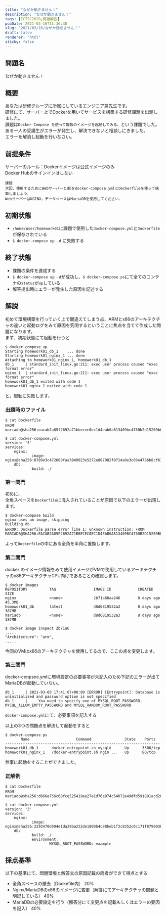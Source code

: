```yaml
---
title: "なぜか動きません！"
description: "なぜか動きません！"
tags: [ICTSC2020,問題解説]
pubDate: 2021-03-16T11:36:30
slug: "2021/03/16/なぜか動きません！"
draft: false
renderer: "html"
sticky: false
---
```



<h2>問題名</h2>



<p>なぜか動きません！</p>



<h2>概要</h2>



<p>あなたは研修グループに所属にしているエンジニア兼先生です。  <br>
研修にて、サーバー上でDockerを用いてサービスを構築する研修課題を出題しました。<br>
課題は<code>Docker Compose を使って複数のイメージを起動してみる。</code>という課題でした。ある一人の受講生がエラーが発生し、解決できないと相談しにきました。  <br>
エラーを解消し起動を行いなさい。</p>



<h2>前提条件</h2>



<p>サーバーのルール：Dockerイメージは公式イメージのみ  <br>
Docker Hubのサインインはしない  </p>


<div class="wp-block-syntaxhighlighter-code "><pre class="brush: plain; title: ; title: ; notranslate" title=""><code>課題
次回，使用するためにWebサーバーとdbをdocker-compose.ymlとDockerfileを使って構築しましょう．
WebサーバーはNGINX，データベースはMariaDBを使用してください．</code></pre></div>


<h2>初期状態</h2>



<ul><li><code>/home/user/homework01</code>に課題で使用した<code>docker-compose.yml</code>と<code>Dockerfile</code>が保存されている    </li><li><code>$ docker-compose up -d</code> に失敗する</li></ul>



<h2>終了状態</h2>



<ul><li>課題の条件を達成する   </li><li><code>$ docker-compose up -d</code>が成功し、<code>$ docker-compose ps</code>にて全てのコンテナの<code>status</code>が<code>up</code>している</li><li>解答提出時にエラーが発生した原因を記述する  </li></ul>



<h2>解説</h2>



<p>初めて環境構築を行っていく上で間違えてしまう点、ARMとx86のアーキテクチャの違いと起動ログをみて原因を究明するということに焦点を当てて作成した問題になります。  <br>
まず、初期状態にて起動を行うと</p>


<div class="wp-block-syntaxhighlighter-code "><pre class="brush: plain; title: ; title: ; notranslate" title=""><code>$ docker-compose up
Starting homework01_db_1    ... done
Starting homework01_nginx_1 ... done
Attaching to homework01_nginx_1, homework01_db_1
db_1     | standard_init_linux.go:211: exec user process caused &quot;exec format error&quot;
nginx_1  | standard_init_linux.go:211: exec user process caused &quot;exec format error&quot;
homework01_db_1 exited with code 1
homework01_nginx_1 exited with code 1</code></pre></div>


<p>と，起動に失敗します。  </p>



<h3>出題時のファイル</h3>


<div class="wp-block-syntaxhighlighter-code "><pre class="brush: plain; title: ; title: ; notranslate" title=""><code>$ cat Dockerfile
FROM　mariadb@sha256:eacab2a85f2692a71bbecec0ec1d4eab0a813409bc4760b2d15269b05aa2bafb</code></pre></div>

<div class="wp-block-syntaxhighlighter-code "><pre class="brush: plain; title: ; title: ; notranslate" title=""><code>$ cat docker-compose.yml
version: '3'
services:
    nginx:
            image: nginx@sha256:8789e3c472689faa3849023e5272e887982f0714a9e3c89e4786b8cf614db2cf
    db:
            build: ./</code></pre></div>


<h3>第一関門</h3>



<p>初めに、<br>
全角スペースを<code>Dockerfile</code>に混入されていることが原因で以下のエラーが出現します。</p>


<div class="wp-block-syntaxhighlighter-code "><pre class="brush: plain; title: ; title: ; notranslate" title=""><code>$ docker-compose build 
nginx uses an image, skipping
Building db
ERROR: Dockerfile parse error line 1: unknown instruction: FROM　MARIADB@SHA256:EACAB2A85F2692A71BBECEC0EC1D4EAB0A813409BC4760B2D15269B05AA2BAFB</code></pre></div>


<p>よって<code>Dockerfile</code>の中にある全角を半角に置換します。</p>



<h3>第二関門</h3>



<p>docker のイメージ情報をみて使用イメージがVMで使用しているアーキテクチャのx86アーキテクチャCPU向けであることの確認します。</p>


<div class="wp-block-syntaxhighlighter-code "><pre class="brush: plain; title: ; title: ; notranslate" title=""><code>$ docker images 
REPOSITORY          TAG                 IMAGE ID            CREATED             SIZE
nginx               &lt;none&gt;              2b71a68aa246        6 days ago          45.3MB
homework01_db       latest              d8d6819532a3        8 days ago          387MB
mariadb             &lt;none&gt;              d8d6819532a3        8 days ago          387MB</code></pre></div>

<div class="wp-block-syntaxhighlighter-code "><pre class="brush: plain; title: ; title: ; notranslate" title=""><code>$ docker image inspect 2b71a6
.....
&quot;Architecture&quot;: &quot;arm&quot;,
.....</code></pre></div>


<p>今回のVMはx86のアーキテクチャを使用してるので、ここの点を変更します。</p>



<h3>第三関門</h3>



<p>docker-conpsoe.ymlに環境設定の必要事項が未記入のため下記のエラーが出てMariaDBが起動していない。</p>


<div class="wp-block-syntaxhighlighter-code "><pre class="brush: plain; title: ; title: ; notranslate" title=""><code>db_1     | 2021-03-03 17:41:07+00:00 &#91;ERROR] &#91;Entrypoint]: Database is uninitialized and password option is not specified
db_1     |     You need to specify one of MYSQL_ROOT_PASSWORD, MYSQL_ALLOW_EMPTY_PASSWORD and MYSQL_RANDOM_ROOT_PASSWORD</code></pre></div>


<p><code>docker-compose.yml</code>にて、必要事項を記入する</p>



<p>以上の3つの問題点を解決して起動をすると</p>


<div class="wp-block-syntaxhighlighter-code "><pre class="brush: plain; title: ; title: ; notranslate" title=""><code>$ docker-compose ps
       Name                     Command               State    Ports  
----------------------------------------------------------------------
homework01_db_1      docker-entrypoint.sh mysqld      Up      3306/tcp
homework01_nginx_1   /docker-entrypoint.sh ngin ...   Up      80/tcp  </code></pre></div>


<p>無事に起動をすることができました。  </p>



<h3>正解例</h3>


<div class="wp-block-syntaxhighlighter-code "><pre class="brush: plain; title: ; title: ; notranslate" title=""><code>$ cat Dockerfile
FROM　mariadb@sha256:d866e756c68fce525419ee27e1d76a874c54072e49dfd591891acd28f95760fc</code></pre></div>

<div class="wp-block-syntaxhighlighter-code "><pre class="brush: plain; title: ; title: ; notranslate" title=""><code>$ cat docker-compose.yml
version: '3'
services:
    nginx:
            image: nginx@sha256:3293470d994e1da29ba232de1809b4c88beb1f3c8352c0c171f8796038888493
    db:
            build: ./
            environment:
                    MYSQL_ROOT_PASSWORD: example</code></pre></div>


<h2>採点基準</h2>



<p>以下の基準にて、問題環境と解答文の原因記載の両者ができて得点とする</p>



<ul><li>全角スペースの撤去（Dockefile内）    20%   </li><li>Nginx/MariaDBのx86のイメージに変更（解答にてアーキテクチャの問題と明記している）   40%  </li><li>MariaDBの必要設定を行う（解答分にて変更点を記載もしくはエラーの要因を記入）              40%  </li></ul>
